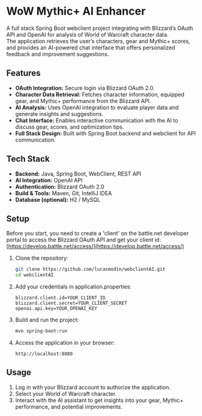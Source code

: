 # WoW Mythic+ AI Enhancer

A full stack Spring Boot webclient project integrating with Blizzard’s OAuth API and OpenAI for analysis of World of Warcraft character data.  
The application retrieves the user’s characters, gear and Mythic+ scores, and provides an AI-powered chat interface that offers personalized feedback and improvement suggestions.

## Features

- **OAuth Integration:** Secure login via Blizzard OAuth 2.0.  
- **Character Data Retrieval:** Fetches character information, equipped gear, and Mythic+ performance from the Blizzard API.  
- **AI Analysis:** Uses OpenAI integration to evaluate player data and generate insights and suggestions.  
- **Chat Interface:** Enables interactive communication with the AI to discuss gear, scores, and optimization tips.  
- **Full Stack Design:** Built with Spring Boot backend and webclient for API communication.

## Tech Stack

- **Backend:** Java, Spring Boot, WebClient, REST API  
- **AI Integration:** OpenAI API  
- **Authentication:** Blizzard OAuth 2.0  
- **Build & Tools:** Maven, Git, IntelliJ IDEA  
- **Database (optional):** H2 / MySQL  

## Setup
Before you start, you need to create a 'client' on the battle.net developer portal to access the Blizzard OAuth API and get your client id:
[https://develop.battle.net/access/](https://develop.battle.net/access/)


1. Clone the repository:
   ```bash
   git clone https://github.com/lucasmodin/webclientAI.git
   cd webclientAI
   ```
2. Add your credentials in application.properties:
   ```properties
   blizzard.client.id=YOUR_CLIENT_ID
   blizzard.client.secret=YOUR_CLIENT_SECRET
   openai.api.key=YOUR_OPENAI_KEY
   ```
3. Build and run the project:
   ```bash
   mvn spring-boot:run
   ```
4. Access the application in your browser:
   ```arduino
   http://localhost:8080
   ```
## Usage
1. Log in with your Blizzard account to authorize the application.
2. Select your World of Warcraft character.
3. Interact with the AI assistant to get insights into your gear, Mythic+ performance, and potential improvements.

